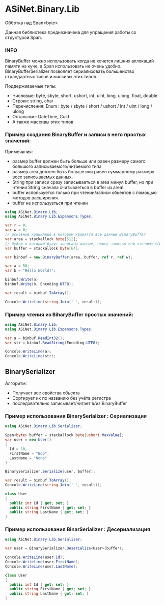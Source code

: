 # ASiNet.Binary.Lib
Обёртка над Span&lt;byte>

Данная библиотека предназначена для упращения работы 
со структурой Span. 

### INFO

BinaryBuffer можно использовать когда не хочется лишних аллокаций памяти на куче, а Span использовать не очень удобно.
BinaryBufferSerializer позволяет сериализовать большенство страндартных типов и массивы этих типов.

Поддерживаемые типы:

* Числовые: byte, sbyte, short, ushort, int, uint, long, ulong, float, double 
* Строки: string, char
* Перечисления: Enum : byte / sbyte / short / ushort / int / uint / long / ulong
* Остальные: DateTime, Guid
* А также массивы этих типов

### Пример создания BinaryBuffer и записи в него простых значений:

Примечания:
* размер buffer должен быть больше или равен размеру самого большого записываемого/читаемого типа
* размер area должен быть больше или равен суммарному размеру всех записываемых данных.
* String при записи сразу записываеться в area минуя buffer, но при чтении String сначала считываеться в buffer из area!
* buffer используется только при чтении/записи обьектов с помощью методов расширения.
* buffer не используеться при чтении
```cs
using ASiNet.Binary.Lib;
using ASiNet.Binary.Lib.Expansons.Types;

var r = 0;
var w = 0;
// основное хранилище в котором хранятся все данные BinaryBuffer
var area = stackallock byte[512];
// буфер в который будут записаны данные, перед записью или чтением в/из area 
var buffer = stackallock byte[64];

var binbuf = new BinaryBuffer(area, buffer, ref r, ref w);

var a = 50;
var b = "Hello World!";

binbuf.Write(a)
binbuf.Write(b, Encoding.UTF8);

var result = binbuf.ToArray();

Concole.WriteLine(string.Join(' ', result));
```

### Пример чтения из BiharyBuffer простых значений:

```cs
using ASiNet.Binary.Lib;
using ASiNet.Binary.Lib.Expansons.Types;

var a = binbuf.ReadInt32();
var str = binbuf.ReadString(Encoding.UTF8);

Concole.WriteLine(a);
Concole.WriteLine(str);
```
## BinarySerializer

Алгоритм:
* Получает все свойства обьекта
* Сортирует их по названию без учёта регистра
* последовательно записывает/читает в/из BinaryBuffer

### Пример использования BinarySerializer : Сериализация

```cs
using ASiNet.Binary.Lib.Serializer;

Span<byte> buffer = stackallock byte[ushort.MaxValue];
var user = new User()
{ 
  Id = 10,
  FirstName = "Bob", 
  LastName = "None"
}

BinarySerializer.Serialize(user, buffer);

var result = binbuf.ToArray();
Concole.WriteLine(string.Join(' ', result));

class User
{
  public int Id { get; set; }
  public string FirstName { get; set; }
  public string LastName { get; set; }
}
```

### Пример использования BinarSerializer : Десериализация

```cs
using ASiNet.Binary.Lib.Serializer;

var user = BinarySerializer.Deserialize<User>(buffer);

Concole.WriteLine(user.Id);
Concole.WriteLine(user.FirstName);
Concole.WriteLine(user.LastName);

class User
{
  public int Id { get; set; }
  public string FirstName { get; set; }
  public string LastName { get; set; }
}
```

